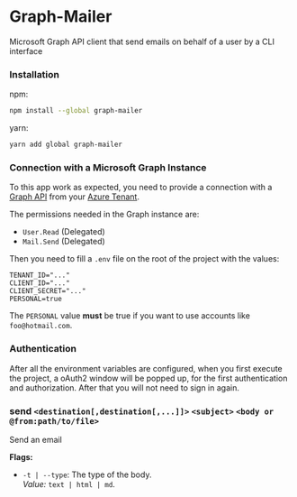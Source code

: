 # Graph-Mailer

Microsoft Graph API client that send emails on behalf of a user by a CLI interface

### Installation

npm:

```bash
npm install --global graph-mailer
```

yarn:

```bash
yarn add global graph-mailer
```

### Connection with a Microsoft Graph Instance

To this app work as expected, you need to provide a connection with a [Graph API](https://docs.microsoft.com/en/graph/use-the-api) from your [Azure Tenant](https://docs.microsoft.com/en-us/azure/active-directory/develop/quickstart-create-new-tenant).

The permissions needed in the Graph instance are:

* ``User.Read`` (Delegated)
* ``Mail.Send`` (Delegated)

Then you need to fill a ``.env`` file on the root of the project with the values:

```env
TENANT_ID="..."
CLIENT_ID="..."
CLIENT_SECRET="..."
PERSONAL=true
```

The ``PERSONAL`` value **must** be true if you want to use accounts like ``foo@hotmail.com``.

### Authentication

After all the environment variables are configured, when you first execute the project, a oAuth2 window will be popped up, for the first authentication and authorization. After that you will not need to sign in again.

[//]: # (^)

### send ``<destination[,destination[,...]]>`` ``<subject>`` ``<body or @from:path/to/file>``
Send an email

**Flags:**
* ``-t | --type``: The type of the body.  
*Value:* ``text | html | md``.



[//]: # ($)